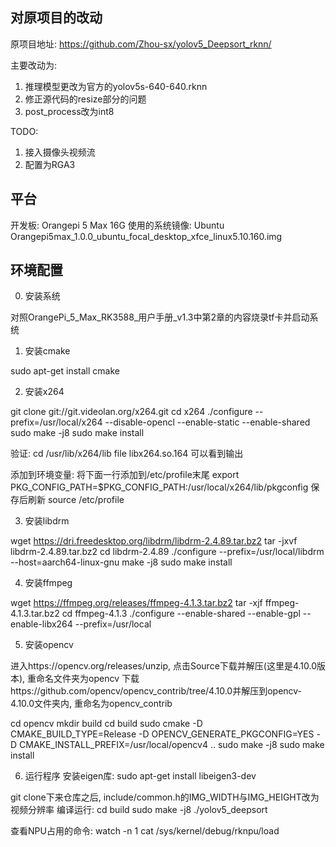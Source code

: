 ## 对原项目的改动

原项目地址: https://github.com/Zhou-sx/yolov5_Deepsort_rknn/

主要改动为:
1. 推理模型更改为官方的yolov5s-640-640.rknn
2. 修正源代码的resize部分的问题
3. post_process改为int8

TODO:
1. 接入摄像头视频流
2. 配置为RGA3

## 平台

开发板: Orangepi 5 Max 16G
使用的系统镜像: Ubuntu Orangepi5max_1.0.0_ubuntu_focal_desktop_xfce_linux5.10.160.img

## 环境配置

0. 安装系统

对照OrangePi_5_Max_RK3588_用户手册_v1.3中第2章的内容烧录tf卡并启动系统

1. 安装cmake

sudo apt-get install cmake

2. 安装x264

git clone git://git.videolan.org/x264.git
cd x264
./configure --prefix=/usr/local/x264 --disable-opencl --enable-static --enable-shared
sudo make -j8
sudo make install

验证:
cd /usr/lib/x264/lib
file libx264.so.164
可以看到输出

添加到环境变量:
将下面一行添加到/etc/profile末尾
export PKG_CONFIG_PATH=$PKG_CONFIG_PATH:/usr/local/x264/lib/pkgconfig
保存后刷新
source /etc/profile

3. 安装libdrm

wget https://dri.freedesktop.org/libdrm/libdrm-2.4.89.tar.bz2
tar -jxvf libdrm-2.4.89.tar.bz2
cd libdrm-2.4.89
./configure --prefix=/usr/local/libdrm --host=aarch64-linux-gnu
make -j8
sudo make install

4. 安装ffmpeg

wget https://ffmpeg.org/releases/ffmpeg-4.1.3.tar.bz2
tar -xjf ffmpeg-4.1.3.tar.bz2
cd ffmpeg-4.1.3
./configure --enable-shared --enable-gpl --enable-libx264 --prefix=/usr/local

5. 安装opencv

进入https://opencv.org/releases/unzip, 点击Source下载并解压(这里是4.10.0版本), 重命名文件夹为opencv
下载https://github.com/opencv/opencv_contrib/tree/4.10.0并解压到opencv-4.10.0文件夹内, 重命名为opencv_contrib

cd opencv
mkdir build
cd build
sudo cmake -D CMAKE_BUILD_TYPE=Release -D OPENCV_GENERATE_PKGCONFIG=YES -D CMAKE_INSTALL_PREFIX=/usr/local/opencv4 ..
sudo make -j8
sudo make install

6. 运行程序
安装eigen库: sudo apt-get install libeigen3-dev

git clone下来仓库之后, include/common.h的IMG_WIDTH与IMG_HEIGHT改为视频分辨率
编译运行:
cd build
sudo make -j8
./yolov5_deepsort

查看NPU占用的命令: watch -n 1 cat /sys/kernel/debug/rknpu/load